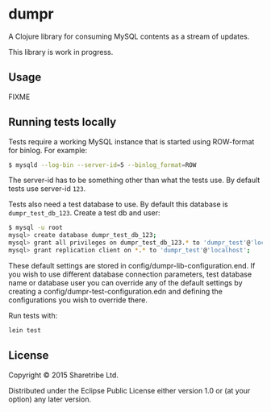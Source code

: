 # dumpr

A Clojure library for consuming MySQL contents as a stream of updates.

This library is work in progress.

## Usage

FIXME

## Running tests locally

Tests require a working MySQL instance that is started using
ROW-format for binlog. For example:

```bash
$ mysqld --log-bin --server-id=5 --binlog_format=ROW
```

The server-id has to be something other than what the tests use. By
default tests use server-id `123`.

Tests also need a test database to use. By default this database is
`dumpr_test_db_123`. Create a test db and user:

```bash
$ mysql -u root
mysql> create database dumpr_test_db_123;
mysql> grant all privileges on dumpr_test_db_123.* to 'dumpr_test'@'localhost' identified by 'dumpr_test';
mysql> grant replication client on *.* to 'dumpr_test'@'localhost';
```

These default settings are stored in
config/dumpr-lib-configuration.end. If you wish to use different
database connection parameters, test database name or database user
you can override any of the default settings by creating a
config/dumpr-test-configuration.edn and defining the configurations
you wish to override there.

Run tests with:

```bash
lein test
```

## License

Copyright © 2015 Sharetribe Ltd.

Distributed under the Eclipse Public License either version 1.0 or (at
your option) any later version.
